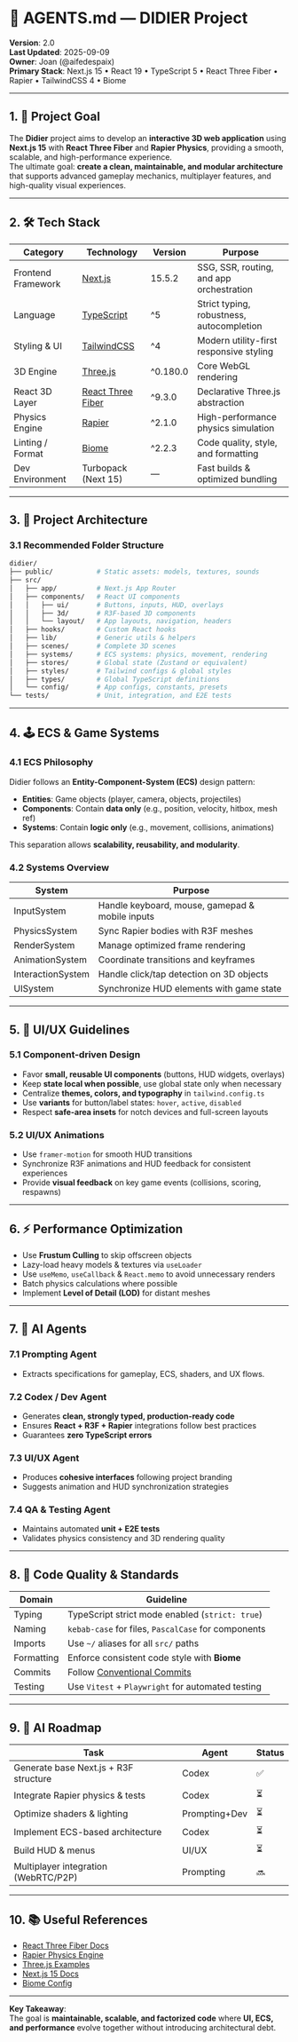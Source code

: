 # 🤖 AGENTS.md — DIDIER Project

**Version**: 2.0  
**Last Updated**: 2025-09-09  
**Owner**: Joan (@aifedespaix)  
**Primary Stack**: Next.js 15 • React 19 • TypeScript 5 • React Three Fiber • Rapier • TailwindCSS 4 • Biome

---

## 1. 🎯 Project Goal

The **Didier** project aims to develop an **interactive 3D web application** using **Next.js 15** with **React Three Fiber** and **Rapier Physics**, providing a smooth, scalable, and high-performance experience.  
The ultimate goal: **create a clean, maintainable, and modular architecture** that supports advanced gameplay mechanics, multiplayer features, and high-quality visual experiences.

---

## 2. 🛠️ Tech Stack

| **Category**       | **Technology**                                               | **Version** | **Purpose**                               |
| ------------------ | ------------------------------------------------------------ | ----------- | ----------------------------------------- |
| Frontend Framework | [Next.js](https://nextjs.org/)                               | 15.5.2      | SSG, SSR, routing, and app orchestration  |
| Language           | [TypeScript](https://www.typescriptlang.org/)                | ^5          | Strict typing, robustness, autocompletion |
| Styling & UI       | [TailwindCSS](https://tailwindcss.com/)                      | ^4          | Modern utility-first responsive styling   |
| 3D Engine          | [Three.js](https://threejs.org/)                             | ^0.180.0    | Core WebGL rendering                      |
| React 3D Layer     | [React Three Fiber](https://docs.pmnd.rs/react-three-fiber/) | ^9.3.0      | Declarative Three.js abstraction          |
| Physics Engine     | [Rapier](https://rapier.rs/)                                 | ^2.1.0      | High-performance physics simulation       |
| Linting / Format   | [Biome](https://biomejs.dev/)                                | ^2.2.3      | Code quality, style, and formatting       |
| Dev Environment    | Turbopack (Next 15)                                          | —           | Fast builds & optimized bundling          |

---

## 3. 🧩 Project Architecture

### 3.1 Recommended Folder Structure

```bash
didier/
├── public/           # Static assets: models, textures, sounds
├── src/
│   ├── app/          # Next.js App Router
│   ├── components/   # React UI components
│   │   ├── ui/       # Buttons, inputs, HUD, overlays
│   │   ├── 3d/       # R3F-based 3D components
│   │   └── layout/   # App layouts, navigation, headers
│   ├── hooks/        # Custom React hooks
│   ├── lib/          # Generic utils & helpers
│   ├── scenes/       # Complete 3D scenes
│   ├── systems/      # ECS systems: physics, movement, rendering
│   ├── stores/       # Global state (Zustand or equivalent)
│   ├── styles/       # Tailwind configs & global styles
│   ├── types/        # Global TypeScript definitions
│   └── config/       # App configs, constants, presets
└── tests/            # Unit, integration, and E2E tests
```

---

## 4. 🕹️ ECS & Game Systems

### 4.1 ECS Philosophy

Didier follows an **Entity-Component-System (ECS)** design pattern:

- **Entities**: Game objects (player, camera, objects, projectiles)
- **Components**: Contain **data only** (e.g., position, velocity, hitbox, mesh ref)
- **Systems**: Contain **logic only** (e.g., movement, collisions, animations)

This separation allows **scalability, reusability, and modularity**.

### 4.2 Systems Overview

| **System**        | **Purpose**                                     |
| ----------------- | ----------------------------------------------- |
| InputSystem       | Handle keyboard, mouse, gamepad & mobile inputs |
| PhysicsSystem     | Sync Rapier bodies with R3F meshes              |
| RenderSystem      | Manage optimized frame rendering                |
| AnimationSystem   | Coordinate transitions and keyframes            |
| InteractionSystem | Handle click/tap detection on 3D objects        |
| UISystem          | Synchronize HUD elements with game state        |

---

## 5. 🎨 UI/UX Guidelines

### 5.1 Component-driven Design

- Favor **small, reusable UI components** (buttons, HUD widgets, overlays)
- Keep **state local when possible**, use global state only when necessary
- Centralize **themes, colors, and typography** in `tailwind.config.ts`
- Use **variants** for button/label states: `hover`, `active`, `disabled`
- Respect **safe-area insets** for notch devices and full-screen layouts

### 5.2 UI/UX Animations

- Use `framer-motion` for smooth HUD transitions
- Synchronize R3F animations and HUD feedback for consistent experiences
- Provide **visual feedback** on key game events (collisions, scoring, respawns)

---

## 6. ⚡ Performance Optimization

- Use **Frustum Culling** to skip offscreen objects
- Lazy-load heavy models & textures via `useLoader`
- Use `useMemo`, `useCallback` & `React.memo` to avoid unnecessary renders
- Batch physics calculations where possible
- Implement **Level of Detail (LOD)** for distant meshes

---

## 7. 🧠 AI Agents

### 7.1 Prompting Agent

- Extracts specifications for gameplay, ECS, shaders, and UX flows.

### 7.2 Codex / Dev Agent

- Generates **clean, strongly typed, production-ready code**
- Ensures **React + R3F + Rapier** integrations follow best practices
- Guarantees **zero TypeScript errors**

### 7.3 UI/UX Agent

- Produces **cohesive interfaces** following project branding
- Suggests animation and HUD synchronization strategies

### 7.4 QA & Testing Agent

- Maintains automated **unit + E2E tests**
- Validates physics consistency and 3D rendering quality

---

## 8. 🧪 Code Quality & Standards

| **Domain** | **Guideline**                                                       |
| ---------- | ------------------------------------------------------------------- |
| Typing     | TypeScript strict mode enabled (`strict: true`)                     |
| Naming     | `kebab-case` for files, `PascalCase` for components                 |
| Imports    | Use `~/` aliases for all `src/` paths                               |
| Formatting | Enforce consistent code style with **Biome**                        |
| Commits    | Follow [Conventional Commits](https://www.conventionalcommits.org/) |
| Testing    | Use `Vitest` + `Playwright` for automated testing                   |

---

## 9. 🚀 AI Roadmap

| **Task**                              | **Agent**     | **Status** |
| ------------------------------------- | ------------- | ---------- |
| Generate base Next.js + R3F structure | Codex         | ✅         |
| Integrate Rapier physics & tests      | Codex         | ⏳         |
| Optimize shaders & lighting           | Prompting+Dev | ⏳         |
| Implement ECS-based architecture      | Codex         | ⏳         |
| Build HUD & menus                     | UI/UX         | ⏳         |
| Multiplayer integration (WebRTC/P2P)  | Prompting     | 🔜         |

---

## 10. 📚 Useful References

- [React Three Fiber Docs](https://docs.pmnd.rs/react-three-fiber/)
- [Rapier Physics Engine](https://rapier.rs/)
- [Three.js Examples](https://threejs.org/examples/)
- [Next.js 15 Docs](https://nextjs.org/docs)
- [Biome Config](https://biomejs.dev/)

---

**Key Takeaway**:  
The goal is **maintainable, scalable, and factorized code** where **UI, ECS, and performance** evolve together without introducing architectural debt.
